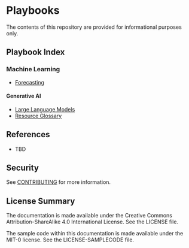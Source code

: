 # Playbooks
The contents of this repository are provided for informational purposes only. 



## Playbook Index
### Machine Learning
* [Forecasting]((./docs/Forecasting.md))

#### Generative AI
* [Large Language Models](./doc/Large_Language_Models.md)
* [Resource Glossary](./docs/Resource_Glossary.md)

## References
* TBD


## Security

See [CONTRIBUTING](CONTRIBUTING.md#security-issue-notifications) for more information.

## License Summary

The documentation is made available under the Creative Commons Attribution-ShareAlike 4.0 International License. See the LICENSE file.

The sample code within this documentation is made available under the MIT-0 license. See the LICENSE-SAMPLECODE file.
